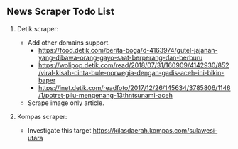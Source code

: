 
## News Scraper Todo List

1. Detik scraper:
	- Add other domains support.
	 	- https://food.detik.com/berita-boga/d-4163974/gutel-jajanan-yang-dibawa-orang-gayo-saat-berperang-dan-berburu
	 	- https://wolipop.detik.com/read/2018/07/31/160909/4142930/852/viral-kisah-cinta-bule-norwegia-dengan-gadis-aceh-ini-bikin-baper
	 	- https://inet.detik.com/readfoto/2017/12/26/145634/3785806/1146/1/potret-pilu-mengenang-13thntsunami-aceh
	- Scrape image only article.

2. Kompas scraper:
	- Investigate this target https://kilasdaerah.kompas.com/sulawesi-utara

